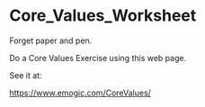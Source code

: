 # Core_Values_Worksheet
Forget paper and pen.

Do a Core Values Exercise using this web page.

See it at:

https://www.emogic.com/CoreValues/

